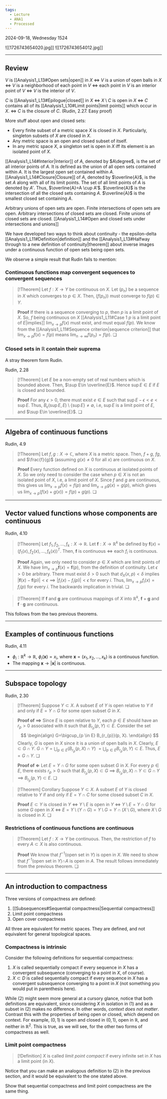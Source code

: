 ```yaml
---
tags:
  - Lecture
  - ANA1
  - Processed
---
```

2024-09-18, Wednesday
1524

![[1726743654020.jpg]]
![[1726743654012.jpg]]

---
## Review

$V$ is [[Analysis1_L13#Open sets|open]] in $X$
$\iff$ $V$ is a union of open balls in $X$ 
$\iff$ $V$ is a neighborhood of each point in $V$ $\iff$ each point in $V$ is an interior point of $V$
$\iff$ $V$ is the interior of $V$.

$C$ is [[Analysis1_L13#Epilogue|closed]] in $X$
$\iff$ $X\setminus C$ is open in $X$
$\iff$ $C$ contains all of its [[Analysis1_L10#Limit points|limit points]] which occur in $X$.
$\iff$ $C$ is the closure of $C$. (Rudin, 2.27. Easy proof)

More stuff about open and closed sets:
- Every finite subset of a metric space $X$ is closed in $X$. Particularly, singleton subsets of $X$ are closed in $X$.
- Any metric space is an open and closed subset of itself.
- In any metric space $X$, a singleton set is open in $X$ iff its element is an isolated point of $X$. 

[[Analysis1_L14#Interior|Interior]] of $A$, denoted by $A\degree$, is the set of all interior points of $A$. It is defined as the union of all open sets contained within $A$. It is the largest open set contained within $A$. 
[[Analysis1_L14#Closure|Closure]] of $A$, denoted by $\overline{A}$, is the set $A$ along with all of its limit points. The set of all limit points of $A$ is denoted by $A'$. Thus, $\overline{A}=A \cup A'$. $\overline{A}$ is the intersection of all the closed sets containing $A$. $\overline{A}$ is the smallest closed set containing $A$.

Arbitrary unions of open sets are open. Finite intersections of open sets are open.
Arbitrary intersections of closed sets are closed. Finite unions of closed sets are closed.
[[Analysis1_L14#Open and closed sets under intersections and unions]] 

We have developed two ways to think about continuity - the epsilon-delta [[Analysis1_L11#Definition|definition]] and the [[Analysis1_L13#Halfway through to a new definition of continuity|theorem]] about inverse images under a continuous function of open sets being open sets. 

We observe a simple result that Rudin fails to mention:
### Continuous functions map convergent sequences to convergent sequences

>[!Theorem]
>Let $f:X\to Y$ be continuous on $X$. Let $(p_{n})$ be a sequence in $X$ which converges to $p\in X$. Then, $(f(p_{n}))$ must converge to $f(p)\in Y$.

>**Proof**
>If there is a sequence converging to $p$, then $p$ is a limit point of $X$. So, $f$ being continuous on $X$ [[Analysis1_L11#Case 1 $p$ is a limit point of $E$|implies]] $\lim_{ x \to p }f(x)$ must exist, and must equal $f(p)$. We know from the [[Analysis1_L11#Sequence criterion|sequence criterion]] that $\lim_{ x \to p }f(x)=f(p)$ means $\lim_{ n \to \infty }f(p_{n})=f(p)$. ❏

### Closed sets in $\mathbb{R}$ contain their suprema

A stray theorem form Rudin.

Rudin, 2.28

>[!Theorem]
>Let $E$ be a non-empty set of real numbers which is bounded above. Then, $\sup E\in \overline{E}$. Hence $\sup E\in E$ if $E$ is closed and bounded.

>**Proof**
>For any $\epsilon>0$, there must exist $e\in E$ such that $\sup E-\epsilon<e<\sup E$. Thus, $B_{\epsilon}(\sup E, E)\setminus \{ \sup E \}\ne \emptyset$, i.e, $\sup E$ is a limit point of $E$, and $\sup E\in \overline{E}$. ❏

---
## Algebra of continuous functions

Rudin, 4.9

>[!Theorem]
>Let $f, g:X\to \mathbb{C}$, where $X$ is a metric space. Then, $f+g$, $fg$, and $\frac{f}{g}$ (assuming $g(x)\ne 0$ for all $x$) are continuous on $X$. 

>**Proof**
>Every function defined on $X$ is continuous at isolated points of $X$. So we only need to consider the case when $p\in X$ is not an isolated point of $X$, i.e, a limit point of $X$. Since $f$ and $g$ are continuous, this gives us $\lim_{ x \to p }f(x)=f(p)$ and $\lim_{ x \to p }g(x)=g(p)$, which gives us $\lim_{ x \to p }(f(x)+g(x))=f(p)+g(p)$. ❏


---

## Vector valued functions whose components are continuous

Rudin, 4.10

>[!Theorem]
>Let $f_{1}, f_{2}, \dots, f_{k}:X\to \mathbb{R}$. Let $\mathbf{f}:X\to \mathbb{R}^{k}$ be defined by $\mathbf{f}(x)=(f_{1}(x), f_{2}(x), \dots, f_{k}(x))^{T}$. Then, $\mathbf{f}$ is continuous $\iff$ each $f_{i}$ is continuous.

>**Proof**
>Again, we only need to consider $p\in X$ which are limit points of $X$. We have $\lim_{ x \to p }\mathbf{f}(x)=\mathbf{f}(p)$, from the definition of continuity. Let $\epsilon>0$ be arbitrary. There must exist $\delta>0$ such that $d_{X}(x, p)<\delta$ implies $|\mathbf{f}(x)-\mathbf{f}(p)|<\epsilon \implies |f_{i}(x)-f_{i}(p)|<\epsilon$ for every $i$. Thus, $\lim_{ x \to p }f_{i}(x)=f_{i}(p)$ for every $i$. The backwards implication in trivial. ❏

>[!Theorem]
>If $\mathbf{f}$ and $\mathbf{g}$ are continuous mappings of $X$ into $\mathbb{R}^{k}$, $\mathbf{f}+\mathbf{g}$ and $\mathbf{f}\cdot \mathbf{g}$ are continuous.

This follows from the two previous theorems.

---
## Examples of continuous functions

Rudin, 4.11

- $\phi_{i}:\mathbb{R}^{k}\to \mathbb{R}$, $\phi_{i}(\mathbf{x})=x_{i}$, where $\mathbf{x}=(x_{1}, x_{2}, \dots, x_{k})$ is a continuous function. 
- The mapping $\mathbf{x}\to |\mathbf{x}|$ is continuous.
---
## Subspace topology

Rudin, 2.30

>[!Theorem]
>Suppose $Y\subset X$. A subset $E$ of $Y$ is open relative to $Y$ if  and only if $E=Y\cap G$ for some open subset $G$ in $X$.

>**Proof of $\implies$**
>Since $E$ is open relative to $Y$, each $p \in E$ should have an $r_{p}>0$ associated with it such that $B_{r_{p}}(p, Y)\subset E$. Consider the set
>$$
>\begin{align}
>G=\bigcup_{p \in E} B_{r_{p}}(p, X).
>\end{align}
>$$
>Clearly, $G$ is open in $X$ since it is a union of open balls in $X$. 
>Clearly, $E\subset G\cap Y$.
>$G\cap Y=\bigcup_{p\in E}(B_{r_{p}}(p, X)\cap Y)$ $=\bigcup_{p\in E}B_{r_{p}}(p, Y)\subset E$. 
>Thus, $E=G\cap Y$. ❏
>
>**Proof of $\Longleftarrow$**
>Let $E=Y\cap G$ for some open subset $G$ in $X$. For every $p \in E$, there exists $r_{p}>0$ such that $B_{r_{p}}(p, X)\subset G$ $\implies$ $B_{r_{p}}(p, X)\cap Y\subset G\cap Y$ $\implies$ $B_{r_{p}}(p, Y)\subset E$. ❏

>[!Theorem] Corollary
>Suppose $Y\subset X$. A subset $E$ of $Y$ is closed relative to $Y$ if  and only if $E=Y\cap C$ for some closed subset $C$ in $X$.

>**Proof**
>$E\subset Y$ is closed in $Y$ $\iff$ $Y\setminus E$ is open in $Y$ $\iff$ $Y\setminus E=Y\cap G$ for some $G$ open in $X$ $\iff$ $E=Y\setminus(Y\cap G)=Y\setminus G=Y\cap(X\setminus G)$, where $X\setminus G$ is closed in $X$. ❏

### Restrictions of continuous functions are continuous

>[!Theorem]
>Let $f:X\to Y$ be continuous. Then, the restriction of $f$ to every $A\subset X$ is also continuous.

>**Proof**
>We know that $f^{-1}$(open set in $Y$) is open in $X$. We need to show that $f^{-1}$(open set in $Y$)$\cap A$ is open in $A$. The result follows immediately from the previous theorem. ❏

---
## An introduction to compactness

Three versions of compactness are defined:
1. [[Subsequences#Sequential compactness|Sequential compactness]]
2. Limit point compactness
3. Open cover compactness

All three are equivalent for metric spaces. They are defined, and not equivalent for general topological spaces.

### Compactness is intrinsic 

Consider the following definitions for sequential compactness:
1. $X$ is called sequentially compact if every sequence in $X$ has a convergent subsequence (converging to a point in $X$, of course).
2. $X\subset D$ is called sequentially compact if every sequence in $X$ has a convergent subsequence converging to a point in $X$ (not something you would put in parenthesis here).

While (2) might seem more general at a cursory glance, notice that both definitions are equivalent, since considering $X$ in isolation in (1) and as a subset in (2) makes no difference. In other words, *context does not matter*. Contrast this with the properties of being open or closed, which depend on context. For example, $(0, 1)$ is open and closed in $(0, 1)$, open in $\mathbb{R}$, and neither in $\mathbb{R}^{2}$. This is true, as we will see, for the other two forms of compactness as well.

### Limit point compactness

>[!Definition]
>$X$ is called *limit point compact* if every infinite set in $X$ has a limit point (in $X$).

Notice that you can make an analogous definition to (2) in the previous section, and it would be equivalent to the one stated above.

Show that sequential compactness and limit point compactness are the same thing.